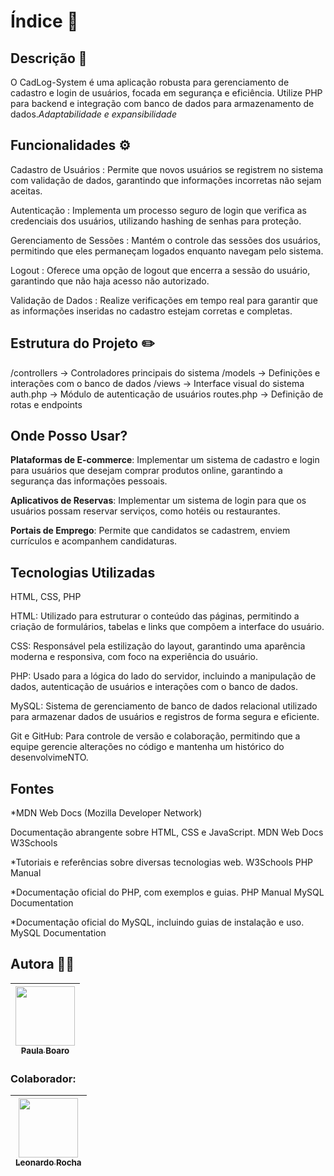 # Índice 🔗

## Descrição 📝
O CadLog-System é uma aplicação robusta para gerenciamento de cadastro e login de usuários, focada em segurança e eficiência. Utilize PHP para backend e integração com banco de dados para armazenamento de dados.*Adaptabilidade e expansibilidade*

## Funcionalidades ⚙️

Cadastro de Usuários : Permite que novos usuários se registrem no sistema com validação de dados, garantindo que informações incorretas não sejam aceitas.

Autenticação : Implementa um processo seguro de login que verifica as credenciais dos usuários, utilizando hashing de senhas para proteção.

Gerenciamento de Sessões : Mantém o controle das sessões dos usuários, permitindo que eles permaneçam logados enquanto navegam pelo sistema.

Logout : Oferece uma opção de logout que encerra a sessão do usuário, garantindo que não haja acesso não autorizado.

Validação de Dados : Realize verificações em tempo real para garantir que as informações inseridas no cadastro estejam corretas e completas.

## Estrutura do Projeto ✏️

/controllers    -> Controladores principais do sistema
/models         -> Definições e interações com o banco de dados
/views          -> Interface visual do sistema
auth.php        -> Módulo de autenticação de usuários
routes.php      -> Definição de rotas e endpoints

## Onde Posso Usar?
 
 **Plataformas de E-commerce**: Implementar um sistema de cadastro e login para usuários que desejam comprar produtos online, garantindo a segurança das informações pessoais.

 **Aplicativos de Reservas**: Implementar um sistema de login para que os usuários possam reservar serviços, como hotéis ou restaurantes.

 **Portais de Emprego**: Permite que candidatos se cadastrem, enviem currículos e acompanhem candidaturas.

 <!-- ENTRE OUTROS -->

 ## Tecnologias Utilizadas
 HTML, CSS, PHP

HTML: Utilizado para estruturar o conteúdo das páginas, permitindo a criação de formulários, tabelas e links que compõem a interface do usuário.

CSS: Responsável pela estilização do layout, garantindo uma aparência moderna e responsiva, com foco na experiência do usuário.

PHP: Usado para a lógica do lado do servidor, incluindo a manipulação de dados, autenticação de usuários e interações com o banco de dados.

MySQL: Sistema de gerenciamento de banco de dados relacional utilizado para armazenar dados de usuários e registros de forma segura e eficiente.

Git e GitHub: Para controle de versão e colaboração, permitindo que a equipe gerencie alterações no código e mantenha um histórico do desenvolvimeNTO. 

## Fontes 

*MDN Web Docs (Mozilla Developer Network)

Documentação abrangente sobre HTML, CSS e JavaScript.
MDN Web Docs
W3Schools

*Tutoriais e referências sobre diversas tecnologias web.
W3Schools
PHP Manual

*Documentação oficial do PHP, com exemplos e guias.
PHP Manual
MySQL Documentation

*Documentação oficial do MySQL, incluindo guias de instalação e uso.
MySQL Documentation


## Autora 👩🏽
| [<img loading="lazy" src="https://user-images.githubusercontent.com/127847275/272244520-740a7042-aefd-42c6-ad38-536121527e4b.png" width=95><br><sub>Paula Boaro</sub>](https://github.com/paulaboaroo0103) 
| :---: |

### Colaborador:
|  [<img loading="lazy" src="https://user-images.githubusercontent.com/86802310/268408790-48baaee3-ce37-4ad6-9348-ecb738990343.png" width=95><br><sub>Leonardo Rocha </sub>](https://github.com/leonardorochamarista)
| :---: |